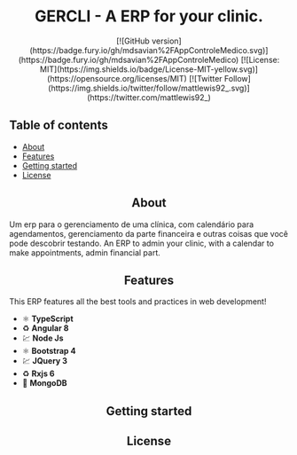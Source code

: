 <h1 align="center">GERCLI - A ERP for your clinic. </h1>

<div align="center">
[![GitHub version](https://badge.fury.io/gh/mdsavian%2FAppControleMedico.svg)](https://badge.fury.io/gh/mdsavian%2FAppControleMedico)
[![License: MIT](https://img.shields.io/badge/License-MIT-yellow.svg)](https://opensource.org/licenses/MIT)
[![Twitter Follow](https://img.shields.io/twitter/follow/mattlewis92_.svg)](https://twitter.com/mattlewis92_)

</div>

## Table of contents

- [About](#about)
- [Features](#features)
- [Getting started](#getting-started)
- [License](#license)

<h2 align="center">About</h2>
Um erp para o gerenciamento de uma clínica, com calendário para agendamentos, gerenciamento da parte financeira e outras coisas que você pode descobrir testando.
An ERP to admin your clinic, with a calendar to make appointments, admin financial part.

<h2 align="center">Features</h2>
This ERP features all the best tools and practices in web development!

- ⚛️ **TypeScript** 
- ♻️ **Angular 8**
- 💹 **Node Js**
- ⚛️ **Bootstrap 4**
- 💹 **JQuery 3**
- ♻️ **Rxjs 6**
- 📄 **MongoDB**

<h2 align="center">Getting started</h2>

<h2 align="center">License</h2>

